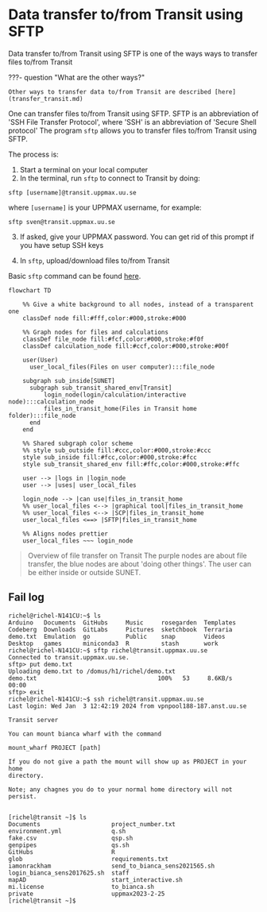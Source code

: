# Data transfer to/from Transit using SFTP

Data transfer to/from Transit using SFTP
is one of the ways ways to transfer files to/from Transit

???- question "What are the other ways?"

    Other ways to transfer data to/from Transit are described [here](transfer_transit.md)

One can transfer files to/from Transit using SFTP.
SFTP is an abbreviation of 'SSH File Transfer Protocol',
where 'SSH' is an abbreviation of 'Secure Shell protocol'
The program `sftp` allows you to transfer files to/from Transit using SFTP.

The process is:

1. Start a terminal on your local computer
2. In the terminal, run `sftp` to connect to Transit by doing:

```
sftp [username]@transit.uppmax.uu.se 
```

where `[username]` is your UPPMAX username, for example:

```
sftp sven@transit.uppmax.uu.se 
```

3. If asked, give your UPPMAX password. 
   You can get rid of this prompt if you have setup SSH keys

4. In `sftp`, upload/download files to/from Transit

Basic `sftp` command can be found [here](https://www.uppmax.uu.se/support/user-guides/basic-sftp-commands/).

```mermaid
flowchart TD

    %% Give a white background to all nodes, instead of a transparent one
    classDef node fill:#fff,color:#000,stroke:#000

    %% Graph nodes for files and calculations
    classDef file_node fill:#fcf,color:#000,stroke:#f0f
    classDef calculation_node fill:#ccf,color:#000,stroke:#00f

    user(User)
      user_local_files(Files on user computer):::file_node

    subgraph sub_inside[SUNET]
      subgraph sub_transit_shared_env[Transit]
          login_node(login/calculation/interactive node):::calculation_node
          files_in_transit_home(Files in Transit home folder):::file_node
      end
    end

    %% Shared subgraph color scheme
    %% style sub_outside fill:#ccc,color:#000,stroke:#ccc
    style sub_inside fill:#fcc,color:#000,stroke:#fcc
    style sub_transit_shared_env fill:#ffc,color:#000,stroke:#ffc

    user --> |logs in |login_node
    user --> |uses| user_local_files

    login_node --> |can use|files_in_transit_home
    %% user_local_files <--> |graphical tool|files_in_transit_home
    %% user_local_files <--> |SCP|files_in_transit_home
    user_local_files <==> |SFTP|files_in_transit_home

    %% Aligns nodes prettier
    user_local_files ~~~ login_node
```

> Overview of file transfer on Transit
> The purple nodes are about file transfer,
> the blue nodes are about 'doing other things'.
> The user can be either inside or outside SUNET.

## Fail log

```
richel@richel-N141CU:~$ ls
Arduino   Documents  GitHubs     Music     rosegarden  Templates
Codeberg  Downloads  GitLabs     Pictures  sketchbook  Terraria
demo.txt  Emulation  go          Public    snap        Videos
Desktop   games      miniconda3  R         stash       work
richel@richel-N141CU:~$ sftp richel@transit.uppmax.uu.se
Connected to transit.uppmax.uu.se.
sftp> put demo.txt 
Uploading demo.txt to /domus/h1/richel/demo.txt
demo.txt                                  100%   53     8.6KB/s   00:00    
sftp> exit
richel@richel-N141CU:~$ ssh richel@transit.uppmax.uu.se
Last login: Wed Jan  3 12:42:19 2024 from vpnpool188-187.anst.uu.se

Transit server

You can mount bianca wharf with the command

mount_wharf PROJECT [path]

If you do not give a path the mount will show up as PROJECT in your home
directory.

Note; any chagnes you do to your normal home directory will not persist.


[richel@transit ~]$ ls
Documents                    project_number.txt
environment.yml              q.sh
fake.csv                     qsp.sh
genpipes                     qs.sh
GitHubs                      R
glob                         requirements.txt
iamonrackham                 send_to_bianca_sens2021565.sh
login_bianca_sens2017625.sh  staff
mapAD                        start_interactive.sh
mi.license                   to_bianca.sh
private                      uppmax2023-2-25
[richel@transit ~]$ 
```
